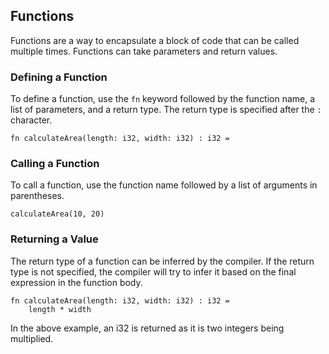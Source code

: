 ## Functions
Functions are a way to encapsulate a block of code that can be called multiple times. Functions can take parameters and return values.

### Defining a Function
To define a function, use the `fn` keyword followed by the function name, a list of parameters, and a return type. The return type is specified after the `:` character.
```
fn calculateArea(length: i32, width: i32) : i32 =
```

### Calling a Function
To call a function, use the function name followed by a list of arguments in parentheses.
```
calculateArea(10, 20)
```

### Returning a Value
The return type of a function can be inferred by the compiler. If the return type is not specified, the compiler will try to infer it based on the final expression in the function body.
```
fn calculateArea(length: i32, width: i32) : i32 =
    length * width
```
In the above example, an i32 is returned as it is two integers being multiplied.
